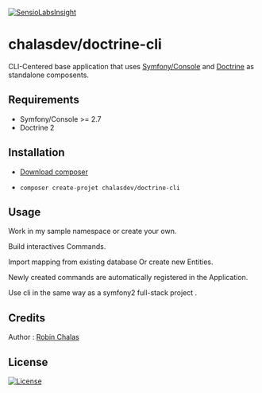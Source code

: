 [![SensioLabsInsight](https://insight.sensiolabs.com/projects/eb32f3db-bf17-4339-b258-43e5df5f9096/mini.png)](https://insight.sensiolabs.com/projects/eb32f3db-bf17-4339-b258-43e5df5f9096)

# chalasdev/doctrine-cli

CLI-Centered base application that uses [Symfony/Console](https://github.com/symfony/console) and [Doctrine](http://www.doctrine-project.org/) as standalone composents.

## Requirements

- Symfony/Console >= 2.7
- Doctrine 2

## Installation

- [Download composer](https://getcomposer.org)

- `composer create-projet chalasdev/doctrine-cli`

## Usage

Work in my sample namespace or create your own.

Build interactives Commands.

Import mapping from existing database Or create new Entities.

Newly created commands are automatically registered in the Application.

Use cli in the same way as a symfony2 full-stack project .

## Credits

Author : [Robin Chalas](https:/github.com/chalasr)

## License

[![License](http://img.shields.io/:license-gpl3-blue.svg)](http://www.gnu.org/licenses/gpl-3.0.html)
